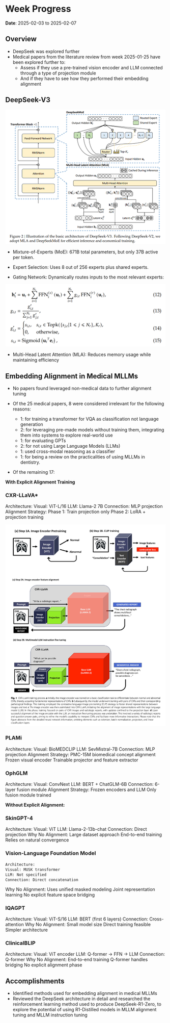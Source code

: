 # Week Progress

**Date**: 2025-02-03 to 2025-02-07

## Overview

- DeepSeek was explored further
- Medical papers from the literature review from week 2025-01-25 have been explored further to:
    - Assess if they use a pre-trained vision encoder and LLM connected through a type of projection module
    - And if they have to see how they performed their embedding alignment

## DeepSeek-V3

<img src="Images/DeepSeekPNG.PNG" alt="Image 1" style="flex: 1; max-width: 100%; height: auto;">


- Mixture-of-Experts (MoE): 671B total parameters, but only 37B active per token.

- Expert Selection: Uses 8 out of 256 experts plus shared experts.

- Gating Network: Dynamically routes inputs to the most relevant experts:

<img src="Images/MoEeq.PNG" alt="Image 1" style="flex: 1; max-width: 100%; height: auto;">

- Multi-Head Latent Attention (MLA): Reduces memory usage while maintaining efficiency

## Embedding Alignment in Medical MLLMs

- No papers found leveraged non-medical data to further alignment tuning

- Of the 25 medical papers, 8 were considered irrelevant for the following reasons:

    - 1: for training a transformer for VQA as classification not language generation
    - 2: for leveraging pre-made models without training them, integrating them into systems to explore real-world use
    - 1: for evaluating GPTs
    - 2: for not using Large Language Models (LLMs)
    - 1: used cross-modal reasoning as a classifier
    - 1: for being a review on the practicalities of using MLLMs in dentistry.

- Of the remaining 17:

**With Explicit Alignment Training**
### CXR-LLaVA*
Architecture:
    Visual: ViT-L/16
    LLM: Llama-2 7B
    Connection: MLP projection
Alignment Strategy:
        Phase 1: Train projection only
        Phase 2: LoRA + projection training


<img src="Images/CXR-LLaVA.png" alt="Image 1" style="flex: 1; max-width: 100%; height: auto;">



### PLAMi
Architecture:
    Visual: BioMEDCLIP
    LLM: SevMistral-7B
    Connection: MLP projection
Alignment Strategy:
    PMC-15M biomedical concept alignment
    Frozen visual encoder
    Trainable projector and feature extractor
### OphGLM
Architecture:
    Visual: ConvNext
    LLM: BERT + ChatGLM-6B
    Connection: 6-layer fusion module
Alignment Strategy:
    Frozen encoders and LLM
    Only fusion module trained


**Without Explicit Alignment:**

### SkinGPT-4
Architecture:
    Visual: ViT
    LLM: Llama-2-13b-chat
    Connection: Direct projection
Why No Alignment:
    Large dataset approach
    End-to-end training
    Relies on natural convergence
### Vision-Language Foundation Model
    Architecture:
    Visual: MUSK transformer
    LLM: Not specified
    Connection: Direct concatenation
Why No Alignment:
    Uses unified masked modeling
    Joint representation learning
    No explicit feature space bridging
### IQAGPT
Architecture:
    Visual: ViT-S/16
    LLM: BERT (first 6 layers)
    Connection: Cross-attention
Why No Alignment:
    Small model size
    Direct training feasible
    Simpler architecture
### ClinicalBLIP
Architecture:
    Visual: ViT encoder
    LLM: Q-former -> FFN -> LLM
    Connection: Q-former
Why No Alignment:
    End-to-end training
    Q-former handles bridging
    No explicit alignment phase





## Accomplishments

- Identified methods used for embedding alignment in medical MLLMs
- Reviewed the DeepSeek architecture in detail and researched the reinforcement learning method used to produce DeepSeek-R1-Zero,
    to explore the potential of using R1-Distilled models in MLLM alignment tuning and MLLM instruction tuning